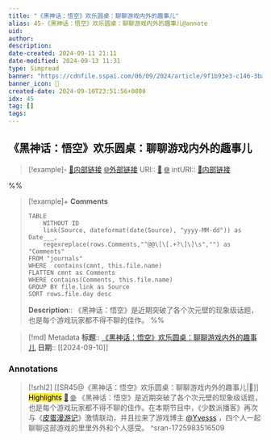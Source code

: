 ```yaml
---
title: "《黑神话：悟空》欢乐圆桌：聊聊游戏内外的趣事儿"
alias: 45-《黑神话：悟空》欢乐圆桌：聊聊游戏内外的趣事儿@annote
uid: 
author: 
description: 
date-created: 2024-09-11 21:11
date-modified: 2024-09-13 11:31
type: Simpread
banner: "https://cdnfile.sspai.com/06/09/2024/article/9f1b93e3-c146-3bae-da58-86054891fb0b.jpg "
banner_icon: 🔖
created-date: 2024-09-10T23:51:56+0800
idx: 45
tag: []
tags: 
---
```


## 《黑神话：悟空》欢乐圆桌：聊聊游戏内外的趣事儿

> [!example]- [🧷内部链接](<http://localhost:7026/unread/45>) [🌐外部链接](<>)
> URI:: [🧷](<http://localhost:7026/unread/45>) [🌐](<>)
> intURI:: [🧷内部链接](<http://localhost:7026/reading/45>)

%%

> [!example]+ **Comments**
>
> ```dataview
> TABLE 
>     WITHOUT ID
>     link(Source, dateformat(date(Source), "yyyy-MM-dd")) as Date___, 
>     regexreplace(rows.Comments,"^@@\[\[.+?\]\]\s","") as "Comments"
> FROM "journals"
> WHERE  contains(cmnt, this.file.name)
> FLATTEN cmnt as Comments
> WHERE contains(Comments, this.file.name)
> GROUP BY file.link as Source
> SORT rows.file.day desc
> ```
>  **Description**:: 《黑神话：悟空》是近期突破了各个次元壁的现象级话题，也是每个游戏玩家都不得不聊的佳作。
%%

> [!md] Metadata
> **标题**:: [《黑神话：悟空》欢乐圆桌：聊聊游戏内外的趣事儿](https://sspai.com/post/92084)
> **日期**:: [[2024-09-10]]

### Annotations

> [!srhl2] [[SR45@《黑神话：悟空》欢乐圆桌：聊聊游戏内外的趣事儿|📄]] <mark style="background-color: #ffeb3b">Highlights</mark> [🧷](<http://localhost:7026/unread/45#id=1725983516509>) [🌐](<#id=1725983516509>)
> 《黑神话：悟空》是近期突破了各个次元壁的现象级话题，也是每个游戏玩家都不得不聊的佳作。在本期节目中，《少数派播客》再次与《[皮蛋漫游记](https://sspai.com/link?target=https%3A%2F%2Fwww.xiaoyuzhoufm.com%2Fpodcast%2F6281264ad22bcf3950c80b56)》激情联动，并且拉来了游戏博主 [@Yvesss](https://sspai.com/u/1ui8s7ly) ，四个人一起聊聊这部游戏的里里外外和个人感受。
> ^sran-1725983516509
